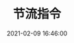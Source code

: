 ---
title: 节流指令
date: '2021-02-09 16:46:00'
sidebar: 'auto'
subSidebar: true
categories:
 - Vue
 - Vue 指令
tags:
 - Vue 指令
 - Vue
publish: true
sticky: 2
---